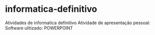 # informatica-definitivo
Atividades de informatica definitivo
  Atividade de apresentação pessoal: Software ulitizado: POWERPOINT
